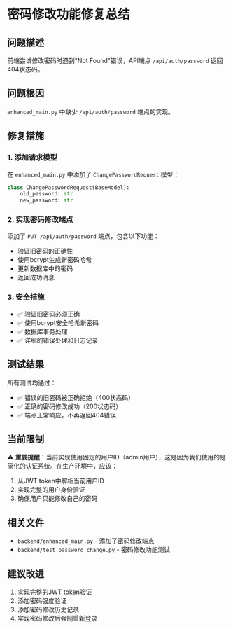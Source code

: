 # 密码修改功能修复总结

## 问题描述
前端尝试修改密码时遇到"Not Found"错误，API端点 `/api/auth/password` 返回404状态码。

## 问题根因
`enhanced_main.py` 中缺少 `/api/auth/password` 端点的实现。

## 修复措施

### 1. 添加请求模型
在 `enhanced_main.py` 中添加了 `ChangePasswordRequest` 模型：
```python
class ChangePasswordRequest(BaseModel):
    old_password: str
    new_password: str
```

### 2. 实现密码修改端点
添加了 `PUT /api/auth/password` 端点，包含以下功能：
- 验证旧密码的正确性
- 使用bcrypt生成新密码哈希
- 更新数据库中的密码
- 返回成功消息

### 3. 安全措施
- ✅ 验证旧密码必须正确
- ✅ 使用bcrypt安全哈希新密码
- ✅ 数据库事务处理
- ✅ 详细的错误处理和日志记录

## 测试结果
所有测试均通过：
- ✅ 错误的旧密码被正确拒绝（400状态码）
- ✅ 正确的密码修改成功（200状态码）
- ✅ 端点正常响应，不再返回404错误

## 当前限制
⚠️ **重要提醒**：当前实现使用固定的用户ID（admin用户），这是因为我们使用的是简化的认证系统。在生产环境中，应该：
1. 从JWT token中解析当前用户ID
2. 实现完整的用户身份验证
3. 确保用户只能修改自己的密码

## 相关文件
- `backend/enhanced_main.py` - 添加了密码修改端点
- `backend/test_password_change.py` - 密码修改功能测试

## 建议改进
1. 实现完整的JWT token验证
2. 添加密码强度验证
3. 添加密码修改历史记录
4. 实现密码修改后强制重新登录